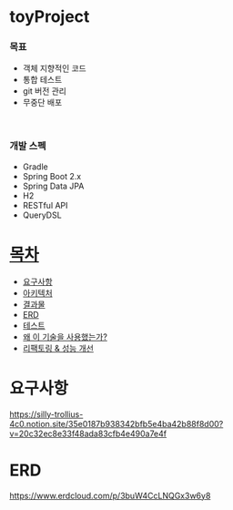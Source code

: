 # toyProject


### 목표
- 객체 지향적인 코드
- 통합 테스트
- git 버전 관리
- 무중단 배포

 <br>

### 개발 스펙
- Gradle
- Spring Boot 2.x
- Spring Data JPA
- H2
- RESTful API
- QueryDSL


# [목차](#index) <a name = "index"></a>

- [요구사항](#requirement)
- [아키텍처](#structure)
- [결과물](#outputs)
- [ERD](#erd)  
- [테스트](#test)
- [왜 이 기술을 사용했는가?](#why)
- [리팩토링 & 성능 개선](#refactoring)



# 요구사항 <a name = "requirement"></a>
https://silly-trollius-4c0.notion.site/35e0187b938342bfb5e4ba42b88f8d00?v=20c32ec8e33f48ada83cfb4e490a7e4f

# ERD  <a name = "erd"></a>
https://www.erdcloud.com/p/3buW4CcLNQGx3w6y8
